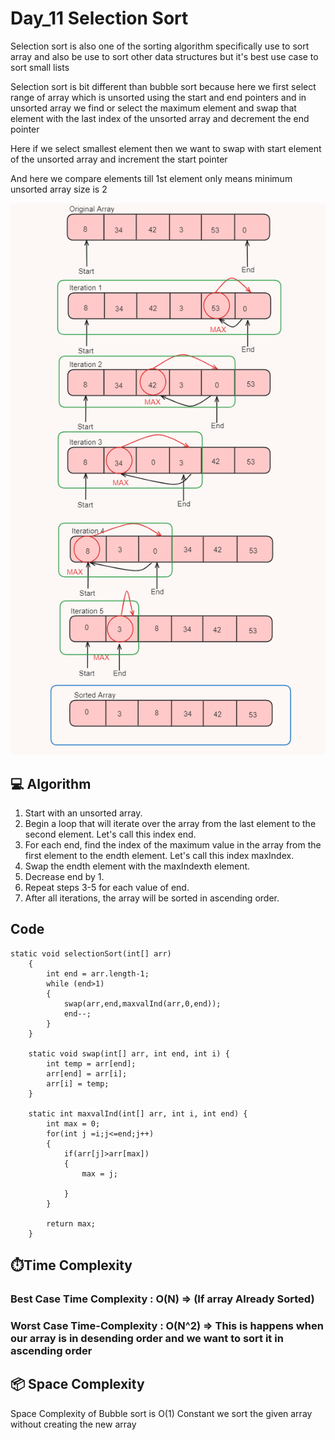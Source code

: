 # Day_11 Selection Sort

<p>Selection sort is also one of the sorting algorithm specifically use to sort array and also be use to sort other data structures but it's best use case to sort small lists</p>

<p>Selection sort is bit different than bubble sort because here we first select range of array which is unsorted using the start and end pointers and in unsorted array we find or select the maximum element and swap that element with the last index of the unsorted array and decrement the end pointer</p>

<p>Here if we select smallest element then we want to swap with start element of the unsorted array and increment the start pointer</p>

<p>And here we compare elements till 1st element only means minimum unsorted array size is 2</p>

![Alt text](image-98.png)

<h2> 💻 Algorithm</h2>
<ol>

<li>Start with an unsorted array.</li>
<li>Begin a loop that will iterate over the array from the last element to the second element. Let's call this index end.</li>
<li>For each end, find the index of the maximum value in the array from the first element to the endth element. Let's call this index maxIndex.</li>
<li>Swap the endth element with the maxIndexth element.</li>
<li>Decrease end by 1.</li>
<li>Repeat steps 3-5 for each value of end.</li>
<li>After all iterations, the array will be sorted in ascending order.</li>

</ol>

<h2>Code</h2>

```
static void selectionSort(int[] arr)
    {
        int end = arr.length-1;
        while (end>1)
        {
            swap(arr,end,maxvalInd(arr,0,end));
            end--;
        }
    }

    static void swap(int[] arr, int end, int i) {
        int temp = arr[end];
        arr[end] = arr[i];
        arr[i] = temp;
    }

    static int maxvalInd(int[] arr, int i, int end) {
        int max = 0;
        for(int j =i;j<=end;j++)
        {
            if(arr[j]>arr[max])
            {
                max = j;

            }
        }

        return max;
    }
```


<h2> ⏱️Time Complexity</h2>
<h3>Best Case Time Complexity : O(N) => (If array Already Sorted)</h3>

<h3>Worst Case Time-Complexity : O(N^2) => This is happens when our array is in desending order and we want to sort it in ascending order</h3>


<h2>📦 Space Complexity</h2>
<p>Space Complexity of Bubble sort is O(1) Constant we sort the given array without creating the new array</p>




